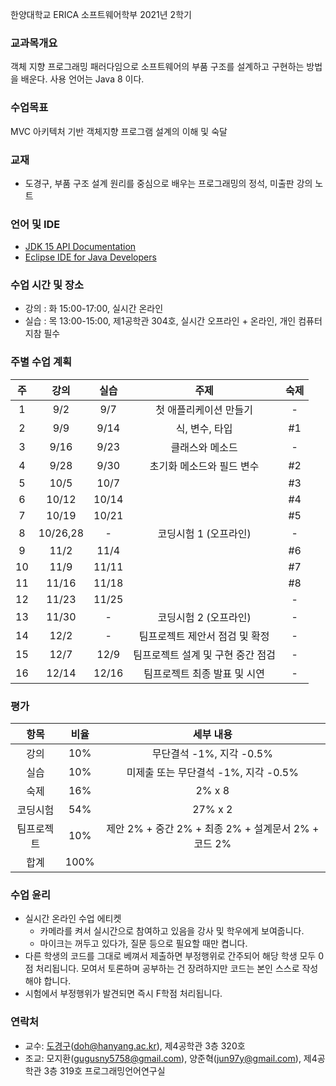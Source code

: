 한양대학교 ERICA 소프트웨어학부 2021년 2학기

### 교과목개요

객체 지향 프로그래밍 패러다임으로 소프트웨어의 부품 구조를 설계하고 구현하는 방법을 배운다.
사용 언어는 Java 8 이다.

### 수업목표

MVC 아키텍처 기반 객체지향 프로그램 설계의 이해 및 숙달

### 교재
- 도경구, 부품 구조 설계 원리를 중심으로 배우는 프로그래밍의 정석, 미출판 강의 노트

### 언어 및 IDE
- [JDK 15 API Documentation](https://docs.oracle.com/en/java/javase/15/docs/api/index.html)
- [Eclipse IDE for Java Developers](https://www.eclipse.org/downloads/)

### 수업 시간 및 장소

- 강의 : 화 15:00-17:00, 실시간 온라인 
- 실습 : 목 13:00-15:00, 제1공학관 304호, 실시간 오프라인 + 온라인, 개인 컴퓨터 지참 필수


### 주별 수업 계획

| 주 | 강의 | 실습 | 주제 |  숙제 |
|:----:|:-----:|:-----:|:-----:|:-----:|
|  1 | 9/2 | 9/7 | 첫 애플리케이션 만들기  |  - |
|  2 | 9/9 | 9/14 | 식, 변수, 타입 | #1 |
|  3 | 9/16 | 9/23 | 클래스와 메소드 |  - |
|  4 | 9/28 | 9/30 | 초기화 메소드와 필드 변수 |  #2 |
|  5 | 10/5 | 10/7 |  |  #3 |
|  6 | 10/12 | 10/14 |  |  #4 |
|  7 | 10/19 | 10/21 |  |  #5 |
|  8 | 10/26,28 | - | 코딩시험 1 (오프라인) | - |
|  9 | 11/2 | 11/4 |  |  #6 |
| 10 | 11/9 | 11/11 |  | #7 |
| 11 | 11/16 | 11/18 |  | #8 |
| 12 | 11/23 | 11/25 |  | - |
| 13 | 11/30 | - | 코딩시험 2 (오프라인) | - |
| 14 | 12/2 | - | 팀프로젝트 제안서 점검 및 확정 | - |
| 15 | 12/7 | 12/9 | 팀프로젝트 설계 및 구현 중간 점검 | - |
| 16 | 12/14 | 12/16 | 팀프로젝트 최종 발표 및 시연 | - |

### 평가

| 항목 | 비율 | 세부 내용 |
|:---:|:---:|:---:|
| 강의 | 10% | 무단결석 -1%, 지각 -0.5% |
| 실습 | 10% | 미제출 또는 무단결석 -1%, 지각 -0.5% |
| 숙제 | 16% | 2% x 8 |
| 코딩시험 | 54% | 27% x 2 |
| 팀프로젝트 | 10% | 제안 2% + 중간 2% + 최종 2% + 설계문서 2% + 코드 2% |
| 합계 | 100% |  |

### 수업 윤리

- 실시간 온라인 수업 에티켓 
  - 카메라를 켜서 실시간으로 참여하고 있음을 강사 및 학우에게 보여줍니다.
  - 마이크는 꺼두고 있다가, 질문 등으로 필요할 때만 켭니다.
- 다른 학생의 코드를 그대로 베껴서 제출하면 부정행위로 간주되어 해당 학생 모두 0점 처리됩니다. 모여서 토론하며 공부하는 건 장려하지만 코드는 본인 스스로 작성해야 합니다.
- 시험에서 부정행위가 발견되면 즉시 F학점 처리됩니다.

### 연락처

- 교수: [도경구](http://doggzone.github.io/home)(doh@hanyang.ac.kr), 제4공학관 3층 320호
- 조교: 모지환(gugusny5758@gmail.com), 양준혁(jun97y@gmail.com), 제4공학관 3층 319호 프로그래밍언어연구실

